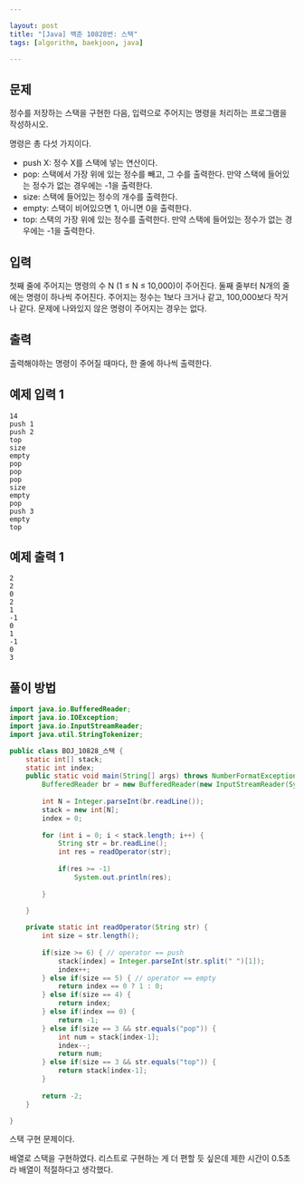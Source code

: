 ```yaml
---

layout: post
title: "[Java] 백준 10828번: 스택"
tags: [algorithm, baekjoon, java]

---
```


## 문제

정수를 저장하는 스택을 구현한 다음, 입력으로 주어지는 명령을 처리하는 프로그램을 작성하시오.

명령은 총 다섯 가지이다.

- push X: 정수 X를 스택에 넣는 연산이다.
- pop: 스택에서 가장 위에 있는 정수를 빼고, 그 수를 출력한다. 만약 스택에 들어있는 정수가 없는 경우에는 -1을 출력한다.
- size: 스택에 들어있는 정수의 개수를 출력한다.
- empty: 스택이 비어있으면 1, 아니면 0을 출력한다.
- top: 스택의 가장 위에 있는 정수를 출력한다. 만약 스택에 들어있는 정수가 없는 경우에는 -1을 출력한다.

## 입력

첫째 줄에 주어지는 명령의 수 N (1 ≤ N ≤ 10,000)이 주어진다. 둘째 줄부터 N개의 줄에는 명령이 하나씩 주어진다. 주어지는 정수는 1보다 크거나 같고, 100,000보다 작거나 같다. 문제에 나와있지 않은 명령이 주어지는 경우는 없다.

## 출력

출력해야하는 명령이 주어질 때마다, 한 줄에 하나씩 출력한다.

## 예제 입력 1

```
14
push 1
push 2
top
size
empty
pop
pop
pop
size
empty
pop
push 3
empty
top
```

## 예제 출력 1

```
2
2
0
2
1
-1
0
1
-1
0
3
```



## 풀이 방법

```java
import java.io.BufferedReader;
import java.io.IOException;
import java.io.InputStreamReader;
import java.util.StringTokenizer;

public class BOJ_10828_스택 {
	static int[] stack;
	static int index;
	public static void main(String[] args) throws NumberFormatException, IOException {
		BufferedReader br = new BufferedReader(new InputStreamReader(System.in));
		
		int N = Integer.parseInt(br.readLine());
		stack = new int[N];
		index = 0;
		
		for (int i = 0; i < stack.length; i++) {
			String str = br.readLine();
			int res = readOperator(str);
			
			if(res >= -1)
				System.out.println(res);
			
		}
		
	}

	private static int readOperator(String str) {
		int size = str.length();
		
		if(size >= 6) { // operator == push
			stack[index] = Integer.parseInt(str.split(" ")[1]);
			index++;
		} else if(size == 5) { // operator == empty
			return index == 0 ? 1 : 0;
		} else if(size == 4) {
			return index;
		} else if(index == 0) {
			return -1;
		} else if(size == 3 && str.equals("pop")) {
			int num = stack[index-1];
			index--;
			return num;
		} else if(size == 3 && str.equals("top")) {
			return stack[index-1];
		}
		
		return -2;
	}

}
```

스택 구현 문제이다.

배열로 스택을 구현하였다. 리스트로 구현하는 게 더 편할 듯 싶은데 제한 시간이 0.5초라 배열이 적절하다고 생각했다.
